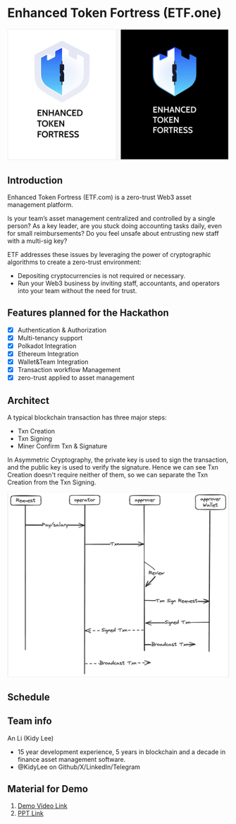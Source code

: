 # Enhanced Token Fortress (ETF.one)
![](./doc/etf-logo.jpg)
## Introduction

Enhanced Token Fortress (ETF.com) is a zero-trust Web3 asset management platform.

Is your team’s asset management centralized and controlled by a single person? As a key leader, are you stuck doing accounting tasks daily, even for small reimbursements? Do you feel unsafe about entrusting new staff with a multi-sig key?


ETF addresses these issues by leveraging the power of cryptographic algorithms to create a zero-trust environment:

* Depositing cryptocurrencies is not required or necessary.
* Run your Web3 business by inviting staff, accountants, and operators into your team without the need for trust.

## Features planned for the Hackathon
- [x] Authentication & Authorization
- [x] Multi-tenancy support
- [x] Polkadot Integration
- [x] Ethereum Integration
- [x] Wallet&Team Integration
- [x] Transaction workflow Management
- [x] zero-trust applied to asset management

## Architect
A typical blockchain transaction has three major steps:
* Txn Creation
* Txn Signing
* Miner Confirm Txn & Signature 

In Asymmetric Cryptography, the private key is used to sign the transaction, and the public key is used to verify the signature. Hence we can see Txn Creation doesn't require neither of them, so we can separate the Txn Creation from the Txn Signing.

![Architecture](./doc/architecture.png)

## Schedule

## Team info

An Li (Kidy Lee)
* 15 year development experience, 5 years in blockchain and a decade in finance asset management software.
* @KidyLee on Github/X/LinkedIn/Telegram

## Material for Demo
1. [Demo Video Link](https://drive.google.com/drive/folders/1EwFzunk_LxiVfWrmu3VlyZaZuAvgvtvp?usp=drive_link)
2. [PPT Link](https://drive.google.com/drive/folders/1EwFzunk_LxiVfWrmu3VlyZaZuAvgvtvp?usp=drive_link)
